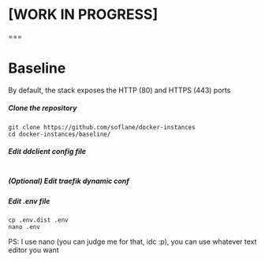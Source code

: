 # [WORK IN PROGRESS]


===

# Baseline 

By default, the stack exposes the HTTP (80) and HTTPS (443) ports









##### Clone the repository 

```
git clone https://github.com/soflane/docker-instances
cd docker-instances/baseline/
```

##### Edit ddclient config file

```

```



##### (Optional) Edit traefik dynamic conf

##### Edit .env file 

```
cp .env.dist .env
nano .env
```

PS: I use nano (you can judge me for that, idc :p), you can use whatever text editor you want 